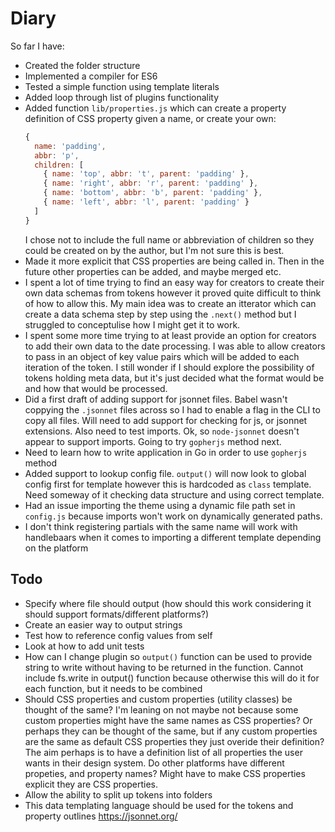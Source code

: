 # Diary

So far I have:

-   Created the folder structure
-   Implemented a compiler for ES6
-   Tested a simple function using template literals
-   Added loop through list of plugins functionality
-   Added function `lib/properties.js` which can create a property definition of CSS property given a name, or create your own:
    ```js
    {
      name: 'padding',
      abbr: 'p',
      children: [
        { name: 'top', abbr: 't', parent: 'padding' },
        { name: 'right', abbr: 'r', parent: 'padding' },
        { name: 'bottom', abbr: 'b', parent: 'padding' },
        { name: 'left', abbr: 'l', parent: 'padding' }
      ]
    }
    ```
    I chose not to include the full name or abbreviation of children so they could be created on by the author, but I'm not sure this is best.
-   Made it more explicit that CSS properties are being called in. Then in the future other properties can be added, and maybe merged etc.
-   I spent a lot of time trying to find an easy way for creators to create their own data schemas from tokens however it proved quite difficult to think of how to allow this. My main idea was to create an itterator which can create a data schema step by step using the `.next()` method but I struggled to conceptulise how I might get it to work.
-   I spent some more time trying to at least provide an option for creators to add their own data to the date processing. I was able to allow creators to pass in an object of key value pairs which will be added to each iteration of the token. I still wonder if I should explore the possibility of tokens holding meta data, but it's just decided what the format would be and how that would be processed.
-   Did a first draft of adding support for jsonnet files. Babel wasn't coppying the `.jsonnet` files across so I had to enable a flag in the CLI to copy all files. Will need to add support for checking for js, or jsonnet extensions. Also need to test imports. Ok, so `node-jsonnet` doesn't appear to support imports. Going to try `gopherjs` method next.
-   Need to learn how to write application in Go in order to use `gopherjs` method
-   Added support to lookup config file. `output()` will now look to global config first for template however this is hardcoded as `class` template. Need someway of it checking data structure and using correct template.
-   Had an issue importing the theme using a dynamic file path set in `config.js` because imports won't work on dynamically generated paths.
-   I don't think registering partials with the same name will work with handlebaars when it comes to importing a different template depending on the platform 

## Todo

-   Specify where file should output (how should this work considering it should support formats/different platforms?)
-   Create an easier way to output strings
-   Test how to reference config values from self
-   Look at how to add unit tests
-   How can I change plugin so `output()` function can be used to provide string to write without having to be returned in the function. Cannot include fs.write in output() function because otherwise this will do it for each function, but it needs to be combined
-   Should CSS properties and custom properties (utility classes) be thought of the same? I'm leaning on not maybe not because some custom properties might have the same names as CSS properties? Or perhaps they can be thought of the same, but if any custom properties are the same as default CSS properties they just overide their definition? The aim perhaps is to have a definition list of all properties the user wants in their design system. Do other platforms have different propeties, and property names? Might have to make CSS properties explicit they are CSS properties.
-   Allow the ability to split up tokens into folders
-   This data templating language should be used for the tokens and property outlines https://jsonnet.org/
